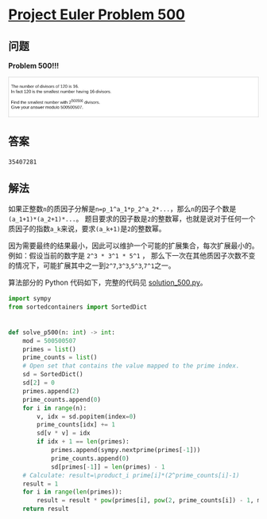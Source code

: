 # [Project Euler Problem 500](https://projecteuler.net/problem=500)

## 问题

**Problem 500!!!**

![题目截图](../images/problem_500.png)

## 答案

`35407281`

## 解法

如果正整数`n`的质因子分解是`n=p_1^a_1*p_2^a_2*...`，那么`n`的因子个数是`(a_1+1)*(a_2+1)*...`。
题目要求的因子数是`2`的整数幂，也就是说对于任何一个质因子的指数`a_k`来说，要求`(a_k+1)`是`2`的整数幂。

因为需要最终的结果最小，因此可以维护一个可能的扩展集合，每次扩展最小的。
例如：假设当前的数字是 `2^3 * 3^1 * 5^1` ，
那么下一次在其他质因子次数不变的情况下，可能扩展其中之一到`2^7`,`3^3`,`5^3`,`7^1`之一。

算法部分的 Python 代码如下，完整的代码见 [solution_500.py](../solutions/solution_500.py)。

```python
import sympy
from sortedcontainers import SortedDict


def solve_p500(n: int) -> int:
    mod = 500500507
    primes = list()
    prime_counts = list()
    # Open set that contains the value mapped to the prime index.
    sd = SortedDict()
    sd[2] = 0
    primes.append(2)
    prime_counts.append(0)
    for i in range(n):
        v, idx = sd.popitem(index=0)
        prime_counts[idx] += 1
        sd[v * v] = idx
        if idx + 1 == len(primes):
            primes.append(sympy.nextprime(primes[-1]))
            prime_counts.append(0)
            sd[primes[-1]] = len(primes) - 1
    # Calculate: result=\product_i prime[i]*(2^prime_counts[i]-1)
    result = 1
    for i in range(len(primes)):
        result = result * pow(primes[i], pow(2, prime_counts[i]) - 1, mod) % mod
    return result
```
